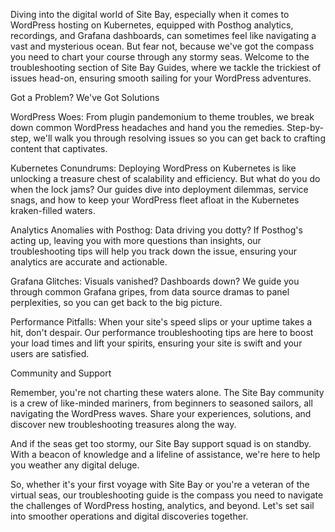 Diving into the digital world of Site Bay, especially when it comes to WordPress hosting on Kubernetes, equipped with Posthog analytics, recordings, and Grafana dashboards, can sometimes feel like navigating a vast and mysterious ocean. But fear not, because we've got the compass you need to chart your course through any stormy seas. Welcome to the troubleshooting section of Site Bay Guides, where we tackle the trickiest of issues head-on, ensuring smooth sailing for your WordPress adventures.

Got a Problem? We've Got Solutions

WordPress Woes: From plugin pandemonium to theme troubles, we break down common WordPress headaches and hand you the remedies. Step-by-step, we'll walk you through resolving issues so you can get back to crafting content that captivates.

Kubernetes Conundrums: Deploying WordPress on Kubernetes is like unlocking a treasure chest of scalability and efficiency. But what do you do when the lock jams? Our guides dive into deployment dilemmas, service snags, and how to keep your WordPress fleet afloat in the Kubernetes kraken-filled waters.

Analytics Anomalies with Posthog: Data driving you dotty? If Posthog's acting up, leaving you with more questions than insights, our troubleshooting tips will help you track down the issue, ensuring your analytics are accurate and actionable.

Grafana Glitches: Visuals vanished? Dashboards down? We guide you through common Grafana gripes, from data source dramas to panel perplexities, so you can get back to the big picture.

Performance Pitfalls: When your site's speed slips or your uptime takes a hit, don't despair. Our performance troubleshooting tips are here to boost your load times and lift your spirits, ensuring your site is swift and your users are satisfied.

Community and Support

Remember, you're not charting these waters alone. The Site Bay community is a crew of like-minded mariners, from beginners to seasoned sailors, all navigating the WordPress waves. Share your experiences, solutions, and discover new troubleshooting treasures along the way.

And if the seas get too stormy, our Site Bay support squad is on standby. With a beacon of knowledge and a lifeline of assistance, we're here to help you weather any digital deluge.

So, whether it's your first voyage with Site Bay or you're a veteran of the virtual seas, our troubleshooting guide is the compass you need to navigate the challenges of WordPress hosting, analytics, and beyond. Let's set sail into smoother operations and digital discoveries together.